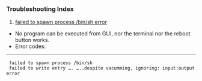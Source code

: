 ### Troubleshooting Index

1. [ failed to spawn process /bin/sh  error](failed_spawn_process_bin_sh.md)
- No program can be executed from GUI, nor the terminal nor the reboot button works.
- Error codes:
--------------
```
 failed to spawn process /bin/sh
 failed to write entry …. …..despite vacumming, ignoring: input:output error
```
